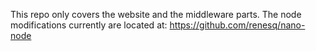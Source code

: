 This repo only covers the website and the middleware parts. 
The node modifications currently are located at:
https://github.com/renesq/nano-node
